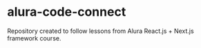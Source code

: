 # alura-code-connect
Repository created to follow lessons from Alura React.js + Next.js framework course.
